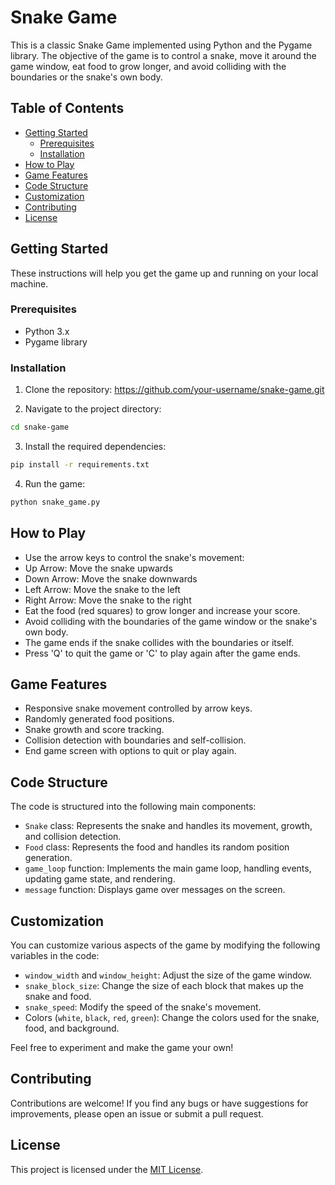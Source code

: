 # Snake Game

This is a classic Snake Game implemented using Python and the Pygame library. The objective of the game is to control a snake, move it around the game window, eat food to grow longer, and avoid colliding with the boundaries or the snake's own body.

## Table of Contents

- [Getting Started](#getting-started)
  - [Prerequisites](#prerequisites)
  - [Installation](#installation)
- [How to Play](#how-to-play)
- [Game Features](#game-features)
- [Code Structure](#code-structure)
- [Customization](#customization)
- [Contributing](#contributing)
- [License](#license)

## Getting Started

These instructions will help you get the game up and running on your local machine.

### Prerequisites

- Python 3.x
- Pygame library

### Installation

1. Clone the repository: https://github.com/your-username/snake-game.git

2. Navigate to the project directory:
```bash
cd snake-game
```
3. Install the required dependencies:
```bash
pip install -r requirements.txt
```
4. Run the game:
```bash
python snake_game.py
```

## How to Play

- Use the arrow keys to control the snake's movement:
- Up Arrow: Move the snake upwards
- Down Arrow: Move the snake downwards
- Left Arrow: Move the snake to the left
- Right Arrow: Move the snake to the right
- Eat the food (red squares) to grow longer and increase your score.
- Avoid colliding with the boundaries of the game window or the snake's own body.
- The game ends if the snake collides with the boundaries or itself.
- Press 'Q' to quit the game or 'C' to play again after the game ends.

## Game Features

- Responsive snake movement controlled by arrow keys.
- Randomly generated food positions.
- Snake growth and score tracking.
- Collision detection with boundaries and self-collision.
- End game screen with options to quit or play again.

## Code Structure

The code is structured into the following main components:

- `Snake` class: Represents the snake and handles its movement, growth, and collision detection.
- `Food` class: Represents the food and handles its random position generation.
- `game_loop` function: Implements the main game loop, handling events, updating game state, and rendering.
- `message` function: Displays game over messages on the screen.

## Customization

You can customize various aspects of the game by modifying the following variables in the code:

- `window_width` and `window_height`: Adjust the size of the game window.
- `snake_block_size`: Change the size of each block that makes up the snake and food.
- `snake_speed`: Modify the speed of the snake's movement.
- Colors (`white`, `black`, `red`, `green`): Change the colors used for the snake, food, and background.

Feel free to experiment and make the game your own!

## Contributing

Contributions are welcome! If you find any bugs or have suggestions for improvements, please open an issue or submit a pull request.

## License

This project is licensed under the [MIT License](LICENSE).